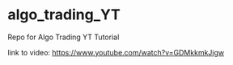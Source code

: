 # algo_trading_YT
Repo for Algo Trading YT Tutorial

link to video: https://www.youtube.com/watch?v=GDMkkmkJigw


